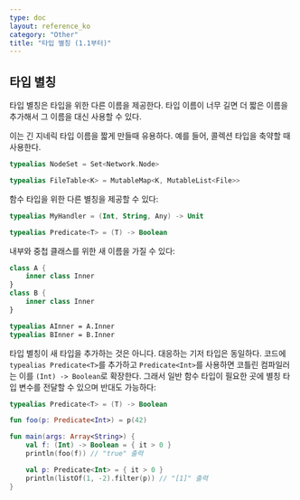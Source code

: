 ```yaml
---
type: doc
layout: reference_ko
category: "Other"
title: "타입 별칭 (1.1부터)"
---
```


## 타입 별칭

타입 별칭은 타입을 위한 다른 이름을 제공한다.
타입 이름이 너무 길면 더 짧은 이름을 추가해서 그 이름을 대신 사용할 수 있다.

이는 긴 지네릭 타입 이름을 짧게 만들때 유용하다.
예를 들어, 콜렉션 타입을 축약할 때 사용한다.

``` kotlin
typealias NodeSet = Set<Network.Node>

typealias FileTable<K> = MutableMap<K, MutableList<File>>
```

함수 타입을 위한 다른 별칭을 제공할 수 있다:

``` kotlin
typealias MyHandler = (Int, String, Any) -> Unit

typealias Predicate<T> = (T) -> Boolean
```

내부와 중첩 클래스를 위한 새 이름을 가질 수 있다:

``` kotlin
class A {
    inner class Inner
}
class B {
    inner class Inner
}

typealias AInner = A.Inner
typealias BInner = B.Inner
```

타입 별칭이 새 타입을 추가하는 것은 아니다.
대응하는 기저 타입은 동일하다.
코드에 `typealias Predicate<T>`를 추가하고 `Predicate<Int>`를 사용하면 
코틀린 컴파일러는 이를 `(Int) -> Boolean`로 확장한다.
그래서 일반 함수 타입이 필요한 곳에 별칭 타입 변수를 전달할 수 있으며 반대도 가능하다:
 
``` kotlin
typealias Predicate<T> = (T) -> Boolean

fun foo(p: Predicate<Int>) = p(42)

fun main(args: Array<String>) {
    val f: (Int) -> Boolean = { it > 0 }
    println(foo(f)) // "true" 출력

    val p: Predicate<Int> = { it > 0 }
    println(listOf(1, -2).filter(p)) // "[1]" 출력
}
```
